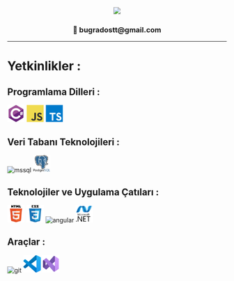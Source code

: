 <div align="center">
<img src="https://readme-typing-svg.herokuapp.com/?lines=Merhaba%20%F0%9F%91%8B,%20Ben%20Bu%C4%9Fra;+Full%20Stack%20Developer%20%F0%9F%92%BB;&center=true&size=30">
</div>

<div align="center">
  <h3>
      📩 bugradostt@gmail.com
  </h3>
</div>

<hr/>

# Yetkinlikler :

## Programlama Dilleri : 

 <!-- C# Start -->
  <img src="https://raw.githubusercontent.com/devicons/devicon/master/icons/csharp/csharp-original.svg" alt="csharp" width="40" height="40"/> 
  <!-- C# End -->

   <!-- Js Start --> 
  <img src="https://raw.githubusercontent.com/devicons/devicon/master/icons/javascript/javascript-original.svg" alt="javascript" width="40" height="40"/> 
  <!-- Js End --> 

  <!-- Ts Start -->
  <img src="https://raw.githubusercontent.com/devicons/devicon/master/icons/typescript/typescript-original.svg" alt="typescript" width="40" height="40"/> 
  <!-- Ts End -->


  ## Veri Tabanı Teknolojileri :

  <!-- Mssql Start -->
  <img src="https://www.svgrepo.com/show/303229/microsoft-sql-server-logo.svg" alt="mssql" width="40" height="40"/> 
  <!-- Mssql End -->
  
  <!-- Postgresql Start -->
  <img src="https://raw.githubusercontent.com/devicons/devicon/master/icons/postgresql/postgresql-original-wordmark.svg" alt="postgresql" width="40" height="40"/> 
  <!-- Postgresql End -->

  ## Teknolojiler ve Uygulama Çatıları : 

  <!-- Html Start -->
  <img src="https://raw.githubusercontent.com/devicons/devicon/master/icons/html5/html5-original-wordmark.svg" alt="html5" width="40" height="40"/> 
  <!-- Html End -->
  
   <!-- Css Start -->
  <img src="https://raw.githubusercontent.com/devicons/devicon/master/icons/css3/css3-original-wordmark.svg" alt="css3" width="40" height="40"/> 
  <!-- Css End -->

  
  <!-- Angular Start -->
  <img src="https://angular.io/assets/images/logos/angular/angular.svg" alt="angular" width="40" height="40"/> 
  <!-- Angular End -->


  <!-- .Net Start -->
  <img src="https://raw.githubusercontent.com/devicons/devicon/master/icons/dot-net/dot-net-original-wordmark.svg" alt="dotnet" width="40" height="40"/> 
  <!-- .Net End -->

## Araçlar :


  <!-- Git Start -->
  <img src="https://www.vectorlogo.zone/logos/git-scm/git-scm-icon.svg" alt="git" width="40" height="40"/> 
  <!-- Git End -->

  <!-- Vs Code Start -->
  <img alt="Visual Studio Code" width="40" height="40" src="https://raw.githubusercontent.com/github/explore/80688e429a7d4ef2fca1e82350fe8e3517d3494d/topics/visual-studio-code/visual-studio-code.png" />
  <!-- Vs Code End -->

<!-- Visual Studio Start  -->
<img alt="Visual Studio" width="40" height="40" src="https://raw.githubusercontent.com/HayatOkulum/Archive/main/Images/Visual_Studio_Icon_2022.png" />
<!-- Visual Studio End  -->

  
  
